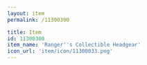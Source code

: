 ```yaml
---
layout: item
permalink: /11300300

title: Item
id: 11300300
item_name: 'Ranger''s Collectible Headgear'
icon_url: 'item/icon/11300033.png'
---
```

